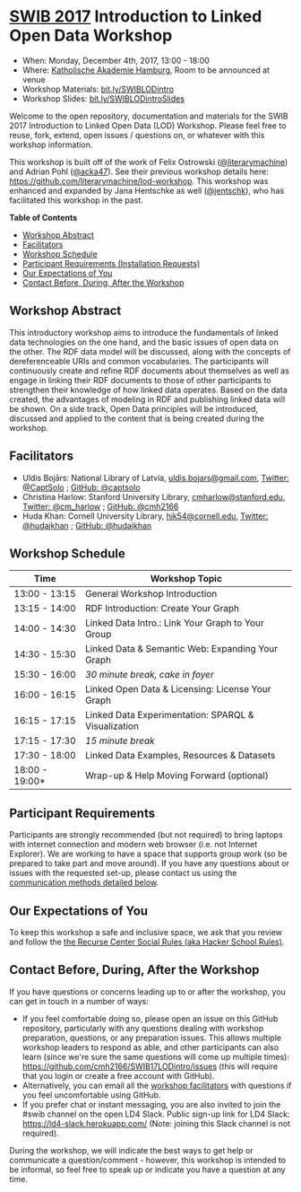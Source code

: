 # [SWIB 2017](https://www.swib.org/swib17) Introduction to Linked Open Data Workshop
* When: Monday, December 4th, 2017, 13:00 - 18:00
* Where: [Katholische Akademie Hamburg](http://www.openstreetmap.org/?mlat=53.54888&mlon=9.98280#map=17/53.54888/9.98280), Room to be announced at venue
* Workshop Materials: [bit.ly/SWIBLODintro](https://bit.ly/SWIBLODintro)
* Workshop Slides: [bit.ly/SWIBLODintroSlides](http://bit.ly/SWIBLODintroSlides)

Welcome to the open repository, documentation and materials for the SWIB 2017 Introduction to Linked Open Data (LOD) Workshop. Please feel free to reuse, fork, extend, open issues / questions on, or whatever with this workshop information.

This workshop is built off of the work of Felix Ostrowski ([@literarymachine](https://github.com/literarymachine)) and Adrian Pohl ([@acka47](https://github.com/acka47)). See their previous workshop details here: https://github.com/literarymachine/lod-workshop. This workshop was enhanced and expanded by Jana Hentschke as well ([@jentschk](https://twitter.com/jentschk)), who has facilitated this workshop in the past.

**Table of Contents**

- [Workshop Abstract](#workshop-abstract)
- [Facilitators](#facilitators)
- [Workshop Schedule](#workshop-schedule)
- [Participant Requirements (Installation Requests)](#participant-requirements)
- [Our Expectations of You](#our-expectations-of-you)
- [Contact Before, During, After the Workshop](#contact-before-during-after-the-workshop)

## Workshop Abstract

This introductory workshop aims to introduce the fundamentals of linked data technologies on the one hand, and the basic issues of open data on the other. The RDF data model will be discussed, along with the concepts of dereferenceable URIs and common vocabularies. The participants will continuously create and refine RDF documents about themselves as well as engage in linking their RDF documents to those of other participants to strengthen their knowledge of how linked data operates. Based on the data created, the advantages of modeling in RDF and publishing linked data will be shown. On a side track, Open Data principles will be introduced, discussed and applied to the content that is being created during the workshop.

## Facilitators

- Uldis Bojārs: National Library of Latvia, uldis.bojars@gmail.com, [Twitter: @CaptSolo](https://twitter.com/CaptSolo) ; [GitHub: @captsolo](https://github.com/captsolo)
- Christina Harlow: Stanford University Library, cmharlow@stanford.edu, [Twitter: @cm_harlow](https://twitter.com/cm_harlow) ; [GitHub: @cmh2166](https://github.com/cmh2166)
- Huda Khan: Cornell University Library, hjk54@cornell.edu, [Twitter: @hudajkhan](https://twitter.com/hudajkhan) ; [GitHub: @hudajkhan](https://github.com/hudajkhan)

## Workshop Schedule

| Time           | Workshop Topic                                      |
| -------------- | --------------------------------------------------- |
| 13:00 - 13:15  | General Workshop Introduction                       |
| 13:15 - 14:00  | RDF Introduction: Create Your Graph                 |
| 14:00 - 14:30  | Linked Data Intro.: Link Your Graph to Your Group   |
| 14:30 - 15:30  | Linked Data & Semantic Web: Expanding Your Graph    |
| 15:30 - 16:00  | *30 minute break, cake in foyer*                    |
| 16:00 - 16:15  | Linked Open Data & Licensing: License Your Graph    |
| 16:15 - 17:15  | Linked Data Experimentation: SPARQL & Visualization |
| 17:15 - 17:30  | *15 minute break*                                   |
| 17:30 - 18:00  | Linked Data Examples, Resources & Datasets          |
| 18:00 - 19:00* | Wrap-up & Help Moving Forward (optional)            |

## Participant Requirements

Participants are strongly recommended (but not required) to bring laptops with internet connection and modern web browser (i.e. not Internet Explorer). We are working to have a space that supports group work (so be prepared to take part and move around).  If you have any questions about or issues with the requested set-up, please contact us using the [communication methods detailed below](#contact-before-during-after-the-workshop).

## Our Expectations of You

To keep this workshop a safe and inclusive space, we ask that you review and follow the [the Recurse Center Social Rules (aka Hacker School Rules)](https://www.recurse.com/manual#sub-sec-social-rules).

## Contact Before, During, After the Workshop

If you have questions or concerns leading up to or after the workshop, you can get in touch in a number of ways:

- If you feel comfortable doing so, please open an issue on this GitHub repository, particularly with any questions dealing with workshop preparation, questions, or any preparation issues. This allows multiple workshop leaders to respond as able, and other participants can also learn (since we're sure the same questions will come up multiple times): https://github.com/cmh2166/SWIB17LODintro/issues (this will require that you login or create a free account with GitHub).
- Alternatively, you can email all the [workshop facilitators](#facilitators) with questions if you feel uncomfortable using GitHub.
- If you prefer chat or instant messaging, you are also invited to join the #swib channel on the open LD4 Slack. Public sign-up link for LD4 Slack: https://ld4-slack.herokuapp.com/ (Note: joining this Slack channel is not required).

During the workshop, we will indicate the best ways to get help or communicate a question/comment - however, this workshop is intended to be informal, so feel free to speak up or indicate you have a question at any time.
